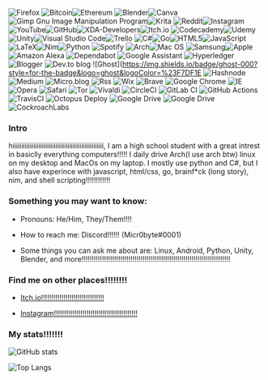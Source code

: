 ![Firefox](https://img.shields.io/badge/Firefox-FF7139?style=for-the-badge&logo=Firefox-Browser&logoColor=white) ![Bitcoin](https://img.shields.io/badge/Bitcoin-000?style=for-the-badge&logo=bitcoin&logoColor=white)![Ethereum](https://img.shields.io/badge/Ethereum-3C3C3D?style=for-the-badge&logo=Ethereum&logoColor=white) ![Blender](https://img.shields.io/badge/blender-%23F5792A.svg?style=for-the-badge&logo=blender&logoColor=white)![Canva](https://img.shields.io/badge/Canva-%2300C4CC.svg?style=for-the-badge&logo=Canva&logoColor=white)![Gimp Gnu Image Manipulation Program](https://img.shields.io/badge/Gimp-657D8B?style=for-the-badge&logo=gimp&logoColor=FFFFFF)![Krita](https://img.shields.io/badge/Krita-203759?style=for-the-badge&logo=krita&logoColor=EEF37B) ![Reddit](https://img.shields.io/badge/Reddit-%23FF4500.svg?style=for-the-badge&logo=Reddit&logoColor=white)![Instagram](https://img.shields.io/badge/Instagram-%23E4405F.svg?style=for-the-badge&logo=Instagram&logoColor=white)![YouTube](https://img.shields.io/badge/YouTube-%23FF0000.svg?style=for-the-badge&logo=YouTube&logoColor=white)![GitHub](https://img.shields.io/badge/github-%23121011.svg?style=for-the-badge&logo=github&logoColor=white)![XDA-Developers](https://img.shields.io/badge/XDA--Developers-%23AC6E2F.svg?style=for-the-badge&logo=XDA-Developers&logoColor=white)![Itch.io](https://img.shields.io/badge/Itch-%23FF0B34.svg?style=for-the-badge&logo=Itch.io&logoColor=white) ![Codecademy](https://img.shields.io/badge/Codecademy-FFF0E5?style=for-the-badge&logo=codecademy&logoColor=1F243A)![Udemy](https://img.shields.io/badge/Udemy-A435F0?style=for-the-badge&logo=Udemy&logoColor=white) ![Unity](https://img.shields.io/badge/unity-%23000000.svg?style=for-the-badge&logo=unity&logoColor=white)![Visual Studio Code](https://img.shields.io/badge/Visual%20Studio%20Code-0078d7.svg?style=for-the-badge&logo=visual-studio-code&logoColor=white)![Trello](https://img.shields.io/badge/Trello-%23026AA7.svg?style=for-the-badge&logo=Trello&logoColor=white) ![C#](https://img.shields.io/badge/c%23-%23239120.svg?style=for-the-badge&logo=c-sharp&logoColor=white)![Go](https://img.shields.io/badge/go-%2300ADD8.svg?style=for-the-badge&logo=go&logoColor=white)![HTML5](https://img.shields.io/badge/html5-%23E34F26.svg?style=for-the-badge&logo=html5&logoColor=white)![JavaScript](https://img.shields.io/badge/javascript-%23323330.svg?style=for-the-badge&logo=javascript&logoColor=%23F7DF1E)![LaTeX](https://img.shields.io/badge/latex-%23008080.svg?style=for-the-badge&logo=latex&logoColor=white)![Nim](https://img.shields.io/badge/nim-%23FFE953.svg?style=for-the-badge&logo=nim&logoColor=white)![Python](https://img.shields.io/badge/python-3670A0?style=for-the-badge&logo=python&logoColor=ffdd54) ![Spotify](https://img.shields.io/badge/Spotify-1ED760?style=for-the-badge&logo=spotify&logoColor=white) ![Arch](https://img.shields.io/badge/Arch%20Linux-1793D1?logo=arch-linux&logoColor=fff&style=for-the-badge)![Mac OS](https://img.shields.io/badge/mac%20os-000000?style=for-the-badge&logo=macos&logoColor=F0F0F0) ![Samsung](https://img.shields.io/badge/Samsung-%231428A0.svg?style=for-the-badge&logo=samsung&logoColor=white)![Apple](https://img.shields.io/badge/Apple-%23000000.svg?style=for-the-badge&logo=apple&logoColor=white) ![Amazon Alexa](https://img.shields.io/badge/amazon%20alexa-52b5f7?style=for-the-badge&logo=amazon%20alexa&logoColor=white) ![Dependabot](https://img.shields.io/badge/dependabot-025E8C?style=for-the-badge&logo=dependabot&logoColor=white) ![Google Assistant](https://img.shields.io/badge/google%20assistant-4285F4?style=for-the-badge&logo=google%20assistant&logoColor=white) ![Hyperledger](https://img.shields.io/badge/hyperledger-2F3134?style=for-the-badge&logo=hyperledger&logoColor=white) ![Blogger](https://img.shields.io/badge/Blogger-FF5722?style=for-the-badge&logo=blogger&logoColor=white) ![Dev.to blog](https://img.shields.io/badge/dev.to-0A0A0A?style=for-the-badge&logo=dev.to&logoColor=white) ![Ghost](https://img.shields.io/badge/ghost-000?style=for-the-badge&logo=ghost&logoColor=%23F7DF1E ![Hashnode](https://img.shields.io/badge/Hashnode-2962FF?style=for-the-badge&logo=hashnode&logoColor=white) ![Medium](https://img.shields.io/badge/Medium-12100E?style=for-the-badge&logo=medium&logoColor=white) ![Micro.blog](https://img.shields.io/badge/Micro.blog-FF8800?style=for-the-badge&logo=micro.blog&logoColor=white) ![Rss](https://img.shields.io/badge/rss-F88900?style=for-the-badge&logo=rss&logoColor=white) ![Wix](https://img.shields.io/badge/wix-000?style=for-the-badge&logo=wix&logoColor=white) ![Brave](https://img.shields.io/badge/Brave-FB542B?style=for-the-badge&logo=Brave&logoColor=white) ![Google Chrome](https://img.shields.io/badge/Google%20Chrome-4285F4?style=for-the-badge&logo=GoogleChrome&logoColor=white) ![IE](https://img.shields.io/badge/Internet%20Explorer-0076D6?style=for-the-badge&logo=Internet%20Explorer&logoColor=white) ![Opera](https://img.shields.io/badge/Opera-FF1B2D?style=for-the-badge&logo=Opera&logoColor=white) 	![Safari](https://img.shields.io/badge/Safari-000000?style=for-the-badge&logo=Safari&logoColor=white) ![Tor](https://img.shields.io/badge/Tor-7D4698?style=for-the-badge&logo=Tor-Browser&logoColor=white) ![Vivaldi](https://img.shields.io/badge/Vivaldi-EF3939?style=for-the-badge&logo=Vivaldi&logoColor=white) ![CircleCI](https://img.shields.io/badge/circle%20ci-%23161616.svg?style=for-the-badge&logo=circleci&logoColor=white) ![GitLab CI](https://img.shields.io/badge/gitlab%20ci-%23181717.svg?style=for-the-badge&logo=gitlab&logoColor=white) ![GitHub Actions](https://img.shields.io/badge/github%20actions-%232671E5.svg?style=for-the-badge&logo=githubactions&logoColor=white) ![TravisCI](https://img.shields.io/badge/travis%20ci-%232B2F33.svg?style=for-the-badge&logo=travis&logoColor=white) ![Octopus Deploy](https://img.shields.io/badge/octopus%20deploy-0D80D8?style=for-the-badge&logo=octopusdeploy&logoColor=white) ![Google Drive](https://img.shields.io/badge/Google%20Drive-4285F4?style=for-the-badge&logo=googledrive&logoColor=white) ![Google Drive](https://img.shields.io/badge/Google%20Drive-4285F4?style=for-the-badge&logo=googledrive&logoColor=white) ![CockroachLabs](https://img.shields.io/badge/Cockroach%20Labs-6933FF?style=for-the-badge&logo=Cockroach%20Labs&logoColor=white)

### Intro
hiiiiiiiiiiiiiiiiiiiiiiiiiiiiiiiiiiiiiiiiiiiiiiiiiiiii, I am a high school student with a great intrest in basiclly everything computers!!!!! I daily drive Arch(I use arch btw) linux on my desktop and MacOs on my laptop. I mostly use python and C#, but I also have experince with javascript, html/css, go, brainf\*ck (long story), nim, and shell scripting!!!!!!!!!!!!

### Something you may want to know:
- Pronouns: He/Him, They/Them!!!!

- How to reach me: Discord!!!!!! (Micr0byte#0001)

- Some things you can ask me about are: Linux, Android, Python, Unity, Blender, and more!!!!!!!!!!!!!!!!!!!!!!!!!!!!!!!!!!!!!!!!!!!!!!!!!!!!!!!!!!!!!!!!!!!!!!!!!

### Find me on other places!!!!!!!!



- [Itch.io!!!!!!!!!!!!!!!!!!!!!!!!!!!!!!!](https://itch.io/profile/micr0byte)

- [Instagram!!!!!!!!!!!!!!!!!!!!!!!!!!!!!!!!!!!!!!!!!](https://www.instagram.com/micr0byte/) 

### My stats!!!!!!!

![GitHub stats](https://github-readme-stats.vercel.app/api?username=MiraslauKavaliou&show_icons=true&title_color=69a6f8&bg_color=0e1116&border_color=31363c&text_color=cad1d8&icon_color=6f7680&border_radius=5)

![Top Langs](https://github-readme-stats.vercel.app/api/top-langs/?username=MiraslauKavaliou&layout=compact&hide=vue&title_color=69a6f8&bg_color=0e1116&border_color=31363c&text_color=cad1d8&icon_color=6f7680&border_radius=5)
